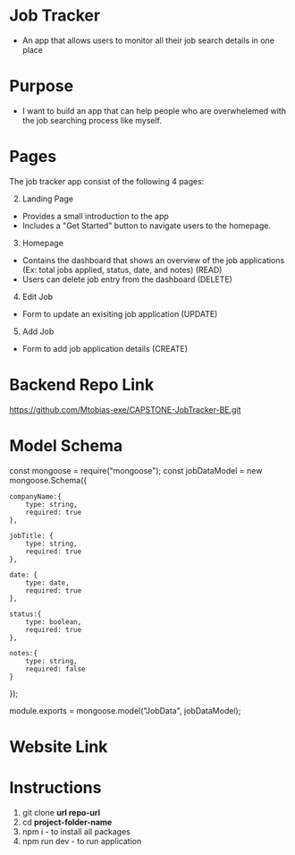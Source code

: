 # Job Tracker

- An app that allows users to monitor all their job search details in one place 

# Purpose 
- I want to build an app that can help people who are overwhelemed with the job searching process like myself.

# Pages
The job tracker app consist of the following 4 pages:

2. Landing Page
- Provides a small introduction to the app
- Includes a "Get Started" button to navigate users to the homepage.

3. Homepage 
- Contains the dashboard that shows an overview of the job applications (Ex: total jobs applied, status, date, and notes) (READ)
- Users can delete job entry from the dashboard (DELETE)

4. Edit Job
- Form to update an exisiting job application (UPDATE)

5. Add Job
- Form to add job application details (CREATE)


# Backend Repo Link
https://github.com/Mtobias-exe/CAPSTONE-JobTracker-BE.git

# Model Schema 

const mongoose = require("mongoose");
const jobDataModel = new mongoose.Schema({
    
    companyName:{
        type: string,
        required: true
    },

    jobTitle: {
        type: string,
        required: true
    },

    date: {
        type: date,
        required: true
    },

    status:{
        type: boolean,
        required: true
    },

    notes:{
        type: string,
        required: false
    }
});

module.exports = mongoose.model("JobData", jobDataModel);

# Website Link


# Instructions 
1. git clone **url repo-url**
2. cd **project-folder-name**
3. npm i - to install all packages
4. npm run dev - to run application



